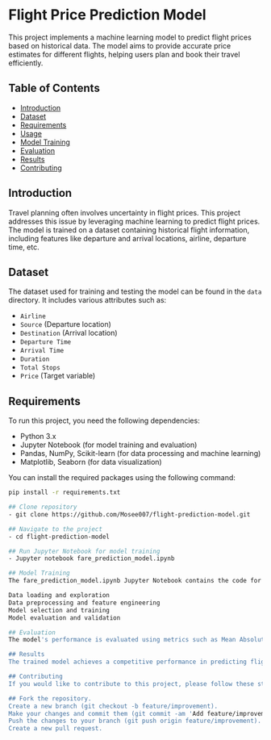 # Flight Price Prediction Model

This project implements a machine learning model to predict flight prices based on historical data. The model aims to provide accurate price estimates for different flights, helping users plan and book their travel efficiently.

## Table of Contents

- [Introduction](#introduction)
- [Dataset](#dataset)
- [Requirements](#requirements)
- [Usage](#usage)
- [Model Training](#model-training)
- [Evaluation](#evaluation)
- [Results](#results)
- [Contributing](#contributing)


## Introduction

Travel planning often involves uncertainty in flight prices. This project addresses this issue by leveraging machine learning to predict flight prices. The model is trained on a dataset containing historical flight information, including features like departure and arrival locations, airline, departure time, etc.

## Dataset

The dataset used for training and testing the model can be found in the `data` directory. It includes various attributes such as:

- `Airline`
- `Source` (Departure location)
- `Destination` (Arrival location)
- `Departure Time`
- `Arrival Time`
- `Duration`
- `Total Stops`
- `Price` (Target variable)

## Requirements

To run this project, you need the following dependencies:

- Python 3.x
- Jupyter Notebook (for model training and evaluation)
- Pandas, NumPy, Scikit-learn (for data processing and machine learning)
- Matplotlib, Seaborn (for data visualization)

You can install the required packages using the following command:

```bash
pip install -r requirements.txt

## Clone repository
- git clone https://github.com/Mosee007/flight-prediction-model.git

## Navigate to the project
- cd flight-prediction-model

## Run Jupyter Notebook for model training
- Jupyter notebook fare_prediction_model.ipynb

## Model Training
The fare_prediction_model.ipynb Jupyter Notebook contains the code for model training. It covers:

Data loading and exploration
Data preprocessing and feature engineering
Model selection and training
Model evaluation and validation

## Evaluation
The model's performance is evaluated using metrics such as Mean Absolute Error (MAE), Mean Squared Error (MSE), and R-squared. The evaluation results are discussed in the Jupyter Notebook.

## Results
The trained model achieves a competitive performance in predicting flight prices. Users can input relevant details, and the model will provide an estimated flight price based on the historical patterns learned during training.

## Contributing
If you would like to contribute to this project, please follow these steps:

## Fork the repository.
Create a new branch (git checkout -b feature/improvement).
Make your changes and commit them (git commit -am 'Add feature/improvement').
Push the changes to your branch (git push origin feature/improvement).
Create a new pull request.


